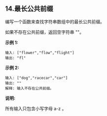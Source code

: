 ## 14.最长公共前缀

编写一个函数来查找字符串数组中的最长公共前缀。

如果不存在公共前缀，返回空字符串 ""。

**示例 1:**

    输入: ["flower","flow","flight"]
    输出: "fl"
**示例 2:**

    输入: ["dog","racecar","car"]
    输出: ""
    解释: 输入不存在公共前缀。
**说明:**

所有输入只包含小写字母 a-z 。
